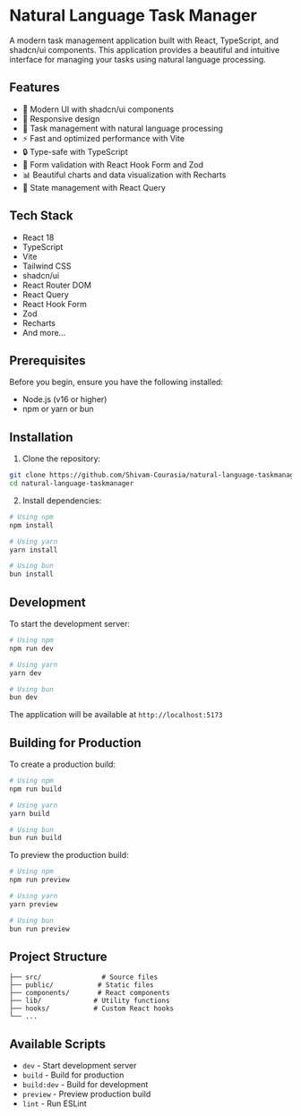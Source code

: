 # Natural Language Task Manager

A modern task management application built with React, TypeScript, and shadcn/ui components. This application provides a beautiful and intuitive interface for managing your tasks using natural language processing.

## Features

- 🎨 Modern UI with shadcn/ui components
- 📱 Responsive design
- 🎯 Task management with natural language processing
- ⚡ Fast and optimized performance with Vite
- 🔒 Type-safe with TypeScript
- 🎯 Form validation with React Hook Form and Zod
- 📊 Beautiful charts and data visualization with Recharts
- 🔄 State management with React Query

## Tech Stack

- React 18
- TypeScript
- Vite
- Tailwind CSS
- shadcn/ui
- React Router DOM
- React Query
- React Hook Form
- Zod
- Recharts
- And more...

## Prerequisites

Before you begin, ensure you have the following installed:
- Node.js (v16 or higher)
- npm or yarn or bun

## Installation

1. Clone the repository:
```bash
git clone https://github.com/Shivam-Courasia/natural-language-taskmanager.git
cd natural-language-taskmanager
```

2. Install dependencies:
```bash
# Using npm
npm install

# Using yarn
yarn install

# Using bun
bun install
```

## Development

To start the development server:

```bash
# Using npm
npm run dev

# Using yarn
yarn dev

# Using bun
bun dev
```

The application will be available at `http://localhost:5173`

## Building for Production

To create a production build:

```bash
# Using npm
npm run build

# Using yarn
yarn build

# Using bun
bun run build
```

To preview the production build:

```bash
# Using npm
npm run preview

# Using yarn
yarn preview

# Using bun
bun run preview
```

## Project Structure

```
├── src/               # Source files
├── public/           # Static files
├── components/       # React components
├── lib/             # Utility functions
├── hooks/           # Custom React hooks
└── ...
```

## Available Scripts

- `dev` - Start development server
- `build` - Build for production
- `build:dev` - Build for development
- `preview` - Preview production build
- `lint` - Run ESLint
